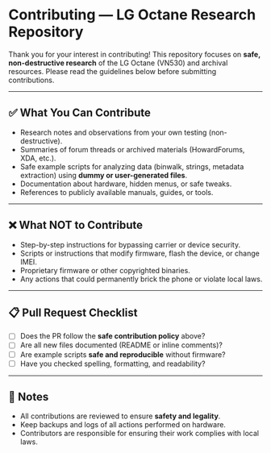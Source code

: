 # Contributing — LG Octane Research Repository

Thank you for your interest in contributing! This repository focuses on **safe, non-destructive research** of the LG Octane (VN530) and archival resources. Please read the guidelines below before submitting contributions.

---

## ✅ What You Can Contribute
- Research notes and observations from your own testing (non-destructive).  
- Summaries of forum threads or archived materials (HowardForums, XDA, etc.).  
- Safe example scripts for analyzing data (binwalk, strings, metadata extraction) using **dummy or user-generated files**.  
- Documentation about hardware, hidden menus, or safe tweaks.  
- References to publicly available manuals, guides, or tools.

---

## ❌ What NOT to Contribute
- Step-by-step instructions for bypassing carrier or device security.  
- Scripts or instructions that modify firmware, flash the device, or change IMEI.  
- Proprietary firmware or other copyrighted binaries.  
- Any actions that could permanently brick the phone or violate local laws.

---

## 📋 Pull Request Checklist
- [ ] Does the PR follow the **safe contribution policy** above?  
- [ ] Are all new files documented (README or inline comments)?  
- [ ] Are example scripts **safe and reproducible** without firmware?  
- [ ] Have you checked spelling, formatting, and readability?  

---

## 📝 Notes
- All contributions are reviewed to ensure **safety and legality**.  
- Keep backups and logs of all actions performed on hardware.  
- Contributors are responsible for ensuring their work complies with local laws.
